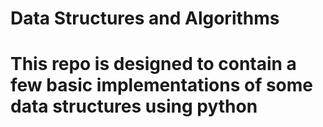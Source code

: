 <h1>Data Structures and Algorithms<h1>
<p> This repo is designed to contain a few basic implementations of some data structures using python